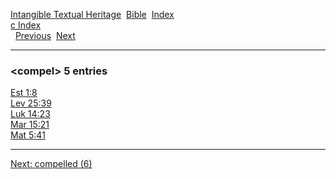 [Intangible Textual Heritage](../../index)  [Bible](../index) 
[Index](index)   
[c Index](_c_)  
  [Previous](c02375)  [Next](c02377) 

------------------------------------------------------------------------

### &lt;compel&gt; 5 entries

[Est 1:8](../kjv/est001.htm#008)  
[Lev 25:39](../kjv/lev025.htm#039)  
[Luk 14:23](../kjv/luk014.htm#023)  
[Mar 15:21](../kjv/mar015.htm#021)  
[Mat 5:41](../kjv/mat005.htm#041)  

------------------------------------------------------------------------

[Next: compelled (6)](c02377)
